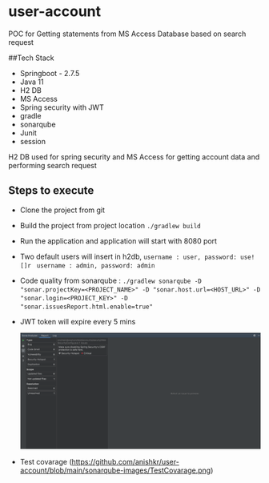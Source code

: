 # user-account
POC for Getting statements from MS Access Database based on search request

##Tech Stack

- Springboot - 2.7.5
- Java 11 
- H2 DB
- MS Access
- Spring security with JWT
- gradle
- sonarqube
- Junit
- session

H2 DB used for spring security and MS Access for getting account data and performing search request

## Steps to execute
- Clone the project from git
- Build the project from project location `./gradlew build`
- Run the application and application will start with 8080 port
- Two default users will insert in h2db, 
`username : user,
password: use![]r
`
  `username : admin,
  password: admin
  `
- Code quality from sonarqube : `./gradlew sonarqube -D "sonar.projectKey=<PROJECT_NAME>" -D "sonar.host.url=<HOST_URL>" -D "sonar.login=<PROJECT_KEY>" -D "sonar.issuesReport.html.enable=true"
  `
- JWT token will expire every 5 mins

  ![Sonarqube ](https://github.com/anishkr/user-account/blob/main/sonarqube-images/Sonaqube.png)

- Test covarage (https://github.com/anishkr/user-account/blob/main/sonarqube-images/TestCovarage.png)


